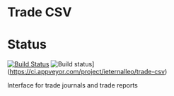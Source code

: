# Trade CSV

# Status

[![Build Status](https://travis-ci.com/ieternalleo/trade_csv.svg?branch=master)](https://travis-ci.com/ieternalleo/trade_csv)
![Build status](https://ci.appveyor.com/api/projects/status/xopicb505v8j7ae4?svg=true)](https://ci.appveyor.com/project/ieternalleo/trade-csv)

Interface for trade journals and trade reports
